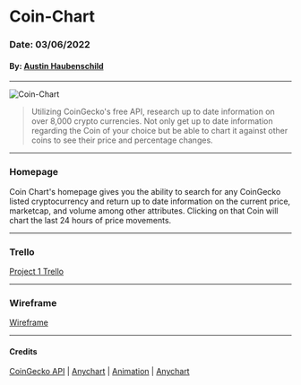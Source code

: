 # Coin-Chart
### Date: 03/06/2022
#### By: [Austin Haubenschild](https://www.linkedin.com/in/austin-haubenschild-211472169/)
---

![Coin-Chart](https://i.imgur.com/dsohYYT.png)

> Utilizing CoinGecko's free API, research up to date information on over 8,000 crypto currencies. Not only get up to date information regarding the Coin of your choice but be able to chart it against other coins to see their price and percentage changes.

---

### Homepage

Coin Chart's homepage gives you the ability to search for any CoinGecko listed cryptocurrency and return up to date information on the current price, marketcap, and volume among other attributes. Clicking on that Coin will chart the last 24 hours of price movements.

---

### Trello
[Project 1 Trello](https://trello.com/invite/b/pEh4B62V/07d66c8bf25e8ac7795479327a450340/ga-project-1)

---

### Wireframe
[Wireframe](https://wireframe.cc/pro/pp/9cc35c884525805)

---

#### Credits
[CoinGecko API](https://api.coingecko.com/api/v3/) | [Anychart](https://www.anychart.com/blog/2021/07/28/line-chart-js/) | [Animation](https://stackoverflow.com/questions/40698758/css-infinite-horizontal-scroll-with-keyframe) | [Anychart](https://www.anychart.com/blog/2021/07/28/line-chart-js/)
